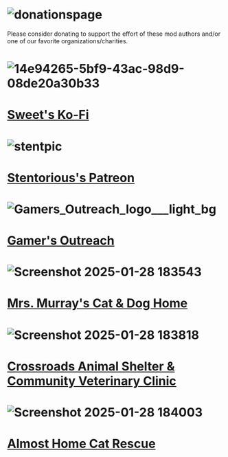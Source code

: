 # ![donationspage](https://github.com/user-attachments/assets/33bef0b9-b1ea-4d01-979e-8053dcb97dc2)

Please consider donating to support the effort of these mod authors and/or one of our favorite organizations/charities.

# ![14e94265-5bf9-43ac-98d9-08de20a30b33](https://github.com/user-attachments/assets/185a5f84-ee03-4e20-bb24-de0d857ea466)
# [Sweet's Ko-Fi](https://ko-fi.com/sweetsixshooter)

# ![stentpic](https://github.com/user-attachments/assets/340bb0d1-4daf-4a21-9b0d-d279fcac4f41)
# [Stentorious's Patreon](https://www.patreon.com/stentorious)

# ![Gamers_Outreach_logo___light_bg](https://github.com/user-attachments/assets/b83d75a6-92cb-4d48-b30d-b4814f9df51d)
# [Gamer's Outreach](https://gamersoutreach.org/donate/)

# ![Screenshot 2025-01-28 183543](https://github.com/user-attachments/assets/a953c79d-b123-4dc1-a4a5-0230a97272b2)
# [Mrs. Murray's Cat & Dog Home](https://mrsmurrays.co.uk/donate)

# ![Screenshot 2025-01-28 183818](https://github.com/user-attachments/assets/8453380f-c2c1-4b50-af1f-076a10544dce)
# [Crossroads Animal Shelter & Community Veterinary Clinic](https://crossroadsshelter.org/donate)

# ![Screenshot 2025-01-28 184003](https://github.com/user-attachments/assets/2ba0ccaf-956c-460e-a5ed-4e93c0660291)
# [Almost Home Cat Rescue](https://donorbox.org/one-time-donation-129)
